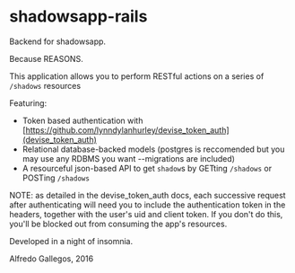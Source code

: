 # shadowsapp-rails 

Backend for shadowsapp.

Because REASONS.

This application allows you to perform RESTful actions on a series of `/shadows` resources

Featuring:

- Token based authentication with [https://github.com/lynndylanhurley/devise_token_auth](devise_token_auth)
- Relational database-backed models (postgres is reccomended but you may use any RDBMS you want --migrations are included)
- A resourceful json-based API to get `shadow`s by GETting `/shadows` or POSTing `/shadows`

NOTE: as detailed in the devise_token_auth docs, each successive request after authenticating will need you to include the authentication token in the headers, together with the user's uid and client token. If you don't do this, you'll be blocked out from consuming the app's resources.

Developed in a night of insomnia.

Alfredo Gallegos, 2016
